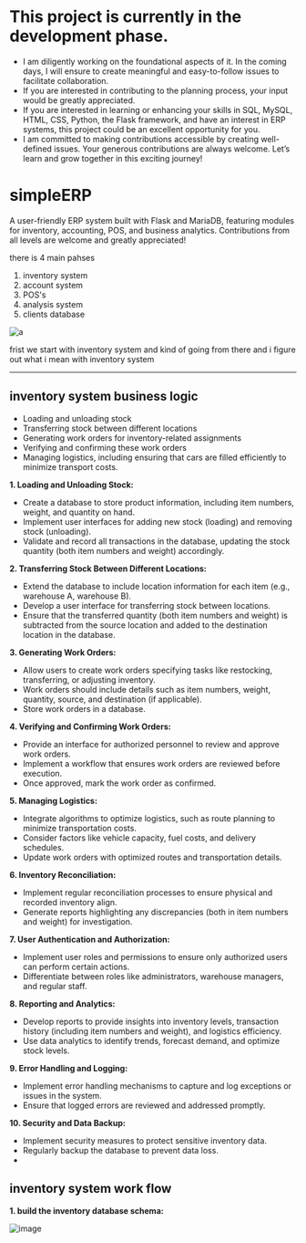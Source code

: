 # This project is currently in the development phase.
- I am diligently working on the foundational aspects of it. In the coming days, I will ensure to create meaningful and easy-to-follow issues to facilitate collaboration.
- If you are interested in contributing to the planning process, your input would be greatly appreciated.
- If you are interested in learning or enhancing your skills in SQL, MySQL, HTML, CSS, Python, the Flask framework, and have an interest in ERP systems, this project could be an excellent opportunity for you.
- I am committed to making contributions accessible by creating well-defined issues. Your generous contributions are always welcome. Let’s learn and grow together in this exciting journey!



# simpleERP
A user-friendly ERP system built with Flask and MariaDB, featuring modules for inventory, accounting, POS, and business analytics. Contributions from all levels are welcome and greatly appreciated!

there is 4 main pahses 
1. inventory system
1. account system
1. POS's
1. analysis system
1. clients database 

![a](https://github.com/MhmedRjb/simpleERP/assets/72052305/81343208-4c54-4725-a6ff-c6ff14772cbe)

frist we start with inventory system and kind of going from there
and i figure out what i mean with inventory system

---------
## inventory system business logic 
- Loading and unloading stock
- Transferring stock between different locations
- Generating work orders for inventory-related assignments
- Verifying and confirming these work orders
- Managing logistics, including ensuring that cars are filled efficiently to minimize transport costs.
  
**1. Loading and Unloading Stock:**

  - Create a database to store product information, including item numbers, weight, and quantity on hand.
  - Implement user interfaces for adding new stock (loading) and removing stock (unloading).
  - Validate and record all transactions in the database, updating the stock quantity (both item numbers and weight) accordingly.

**2. Transferring Stock Between Different Locations:**

- Extend the database to include location information for each item (e.g., warehouse A, warehouse B).
- Develop a user interface for transferring stock between locations.
- Ensure that the transferred quantity (both item numbers and weight) is subtracted from the source location and added to the destination location in the database.

**3. Generating Work Orders:**
  - Allow users to create work orders specifying tasks like restocking, transferring, or adjusting inventory.
  - Work orders should include details such as item numbers, weight, quantity, source, and destination (if applicable).
  - Store work orders in a database.

**4. Verifying and Confirming Work Orders:**

  - Provide an interface for authorized personnel to review and approve work orders.
  - Implement a workflow that ensures work orders are reviewed before execution.
  - Once approved, mark the work order as confirmed.

**5. Managing Logistics:**

  - Integrate algorithms to optimize logistics, such as route planning to minimize transportation costs.
  - Consider factors like vehicle capacity, fuel costs, and delivery schedules.
  - Update work orders with optimized routes and transportation details.

**6. Inventory Reconciliation:**

  - Implement regular reconciliation processes to ensure physical and recorded inventory align.
  - Generate reports highlighting any discrepancies (both in item numbers and weight) for investigation.

**7. User Authentication and Authorization:**

  - Implement user roles and permissions to ensure only authorized users can perform certain actions.
  - Differentiate between roles like administrators, warehouse managers, and regular staff.

**8. Reporting and Analytics:**

  - Develop reports to provide insights into inventory levels, transaction history (including item numbers and weight), and logistics efficiency.
  - Use data analytics to identify trends, forecast demand, and optimize stock levels.

**9. Error Handling and Logging:**

  - Implement error handling mechanisms to capture and log exceptions or issues in the system.
  - Ensure that logged errors are reviewed and addressed promptly.

**10. Security and Data Backup:**

  - Implement security measures to protect sensitive inventory data.
  - Regularly backup the database to prevent data loss.
  - 
## inventory system work flow 
**1. build the inventory database schema:**

![image](https://github.com/MhmedRjb/simpleERP/assets/72052305/6558b616-89d8-4a34-8e70-e8924cfc7777)
